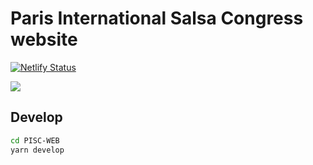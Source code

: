 # Paris International Salsa Congress website

[![Netlify Status](https://api.netlify.com/api/v1/badges/643c2859-7469-4912-b463-eb73faaa9f2d/deploy-status)](https://app.netlify.com/sites/pisc/deploys)


![](https://img.shields.io/github/last-commit/ParisInternationalSalsaCongress/PISC-web.svg?style=popout)


## Develop

```sh
cd PISC-WEB
yarn develop
```



